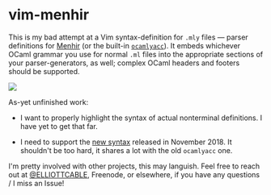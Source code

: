 vim-menhir
==========
This is my bad attempt at a Vim syntax-definition for `.mly` files — parser definitions for
[Menhir][] (or the built-in [`ocamlyacc`][]). It embeds whichever OCaml grammar you use for normal
`.ml` files into the appropriate sections of your parser-generators, as well; complex OCaml headers
and footers should be supported.

![](http://ell.io/iT9fn36+?.png)

As-yet unfinished work:

 - I want to properly highlight the syntax of actual nonterminal definitions. I have yet to get that
     far.

 - I need to support the [new syntax](https://sympa.inria.fr/sympa/arc/menhir/2018-11/msg00000.html)
     released in November 2018. It shouldn't be too hard, it shares a lot with the old `ocamlyacc`
     one.

I'm pretty involved with other projects, this may languish. Feel free to reach out at
[@ELLIOTTCABLE][], Freenode, or elsewhere, if you have any questions / I miss an Issue!

   [Menhir]: <http://gallium.inria.fr/~fpottier/menhir/> "An LR(1) parser-generator for OCaml"
   [`ocamlyacc`]: <http://caml.inria.fr/pub/docs/manual-ocaml/lexyacc.html#sec278>
   [@ELLIOTTCABLE]: <https://twitter.com/ELLIOTTCABLE> "ELLIOTTCABLE on Twitter"
